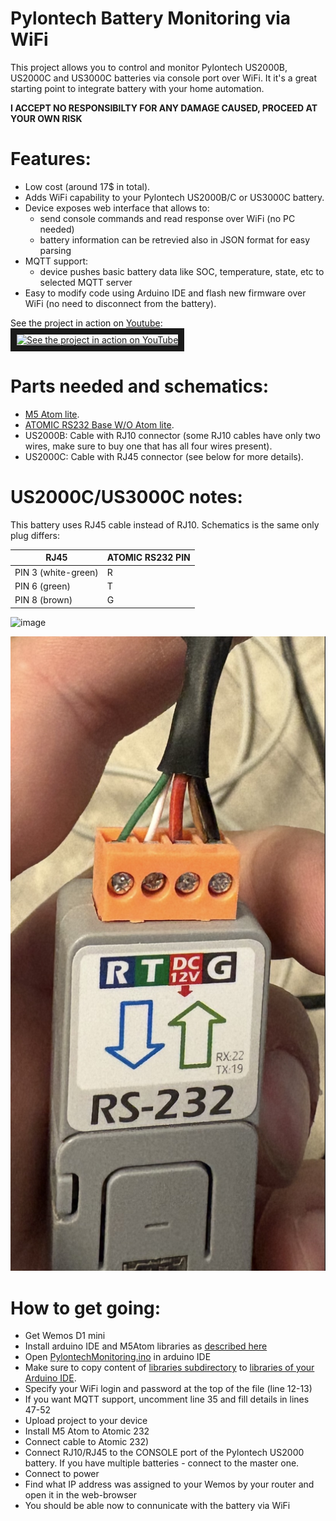 # Pylontech Battery Monitoring via WiFi

This project allows you to control and monitor Pylontech US2000B, US2000C and US3000C batteries via console port over WiFi.
It it's a great starting point to integrate battery with your home automation.

**I ACCEPT NO RESPONSIBILTY FOR ANY DAMAGE CAUSED, PROCEED AT YOUR OWN RISK**

# Features:
  * Low cost (around 17$ in total).
  * Adds WiFi capability to your Pylontech US2000B/C or US3000C battery.
  * Device exposes web interface that allows to:
    * send console commands and read response over WiFi (no PC needed)
    * battery information can be retrevied also in JSON format for easy parsing
  * MQTT support:
    * device pushes basic battery data like SOC, temperature, state, etc to selected MQTT server
  * Easy to modify code using Arduino IDE and flash new firmware over WiFi (no need to disconnect from the battery).

See the project in action on [Youtube](https://youtu.be/7VyQjKU3MsU):</br>
<a href="http://www.youtube.com/watch?feature=player_embedded&v=7VyQjKU3MsU" target="_blank"><img src="http://img.youtube.com/vi/7VyQjKU3MsU/0.jpg" alt="See the project in action on YouTube" width="240" height="180" border="10" /></a>


# Parts needed and schematics:
  * [M5 Atom lite](https://shop.m5stack.com/products/atom-lite-esp32-development-kit).
  * [ATOMIC RS232 Base W/O Atom lite](https://shop.m5stack.com/products/atomic-rs232-base-w-o-atom-lite).
  * US2000B: Cable with RJ10 connector (some RJ10 cables have only two wires, make sure to buy one that has all four wires present).
  * US2000C: Cable with RJ45 connector (see below for more details).



# US2000C/US3000C notes:
This battery uses RJ45 cable instead of RJ10. Schematics is the same only plug differs:

    
| RJ45 | ATOMIC RS232 PIN|
|------|--------------|
|PIN 3 (white-green)|     R        |
|PIN 6 (green)|     T        |
|PIN 8 (brown)|     G        |

![image](https://user-images.githubusercontent.com/19826327/146428324-29e3f9bf-6cc3-415c-9d60-fa5ee3d65613.png)

![ATOMIC_RS232](assets/ATOMIC_RS232.jpg)


# How to get going:
  * Get Wemos D1 mini
  * Install arduino IDE and M5Atom libraries as [described here](https://github.com/m5stack/M5Atom)
  * Open [PylontechMonitoring.ino](PylontechMonitoring.ino) in arduino IDE
  * Make sure to copy content of [libraries subdirectory](libraries) to [libraries of your Arduino IDE](https://forum.arduino.cc/index.php?topic=88380.0).
  * Specify your WiFi login and password at the top of the file (line 12-13)
  * If you want MQTT support, uncomment line 35 and fill details in lines 47-52
  * Upload project to your device
  * Install M5 Atom to Atomic 232
  * Connect cable to Atomic 232)
  * Connect RJ10/RJ45 to the CONSOLE port of the Pylontech US2000 battery. If you have multiple batteries - connect to the master one.
  * Connect to power
  * Find what IP address was assigned to your Wemos by your router and open it in the web-browser
  * You should be able now to connunicate with the battery via WiFi
